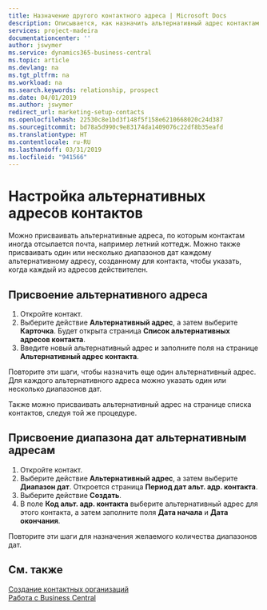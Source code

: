 ```yaml
---
title: Назначение другого контактного адреса | Microsoft Docs
description: Описывается, как назначить альтернативный адрес контактам или потенциальным клиентам, на который периодически отправлять информацию.
services: project-madeira
documentationcenter: ''
author: jswymer
ms.service: dynamics365-business-central
ms.topic: article
ms.devlang: na
ms.tgt_pltfrm: na
ms.workload: na
ms.search.keywords: relationship, prospect
ms.date: 04/01/2019
ms.author: jswymer
redirect_url: marketing-setup-contacts
ms.openlocfilehash: 22530c8e1bd3f148f5f158e6210668020c24d387
ms.sourcegitcommit: bd78a5d990c9e83174da1409076c22df8b35eafd
ms.translationtype: HT
ms.contentlocale: ru-RU
ms.lasthandoff: 03/31/2019
ms.locfileid: "941566"
---
```

# <a name="set-up-alternative-addresses-for-contacts"></a>Настройка альтернативных адресов контактов
Можно присваивать альтернативные адреса, по которым контактам иногда отсылается почта, например летний коттедж. Можно также присваивать один или несколько диапазонов дат каждому альтернативному адресу, созданному для контакта, чтобы указать, когда каждый из адресов действителен.

## <a name="to-assign-an-alternate-address"></a>Присвоение альтернативного адреса
1. Откройте контакт.
2. Выберите действие **Альтернативный адрес**, а затем выберите **Карточка**. Будет открыта страница **Список альтернативных адресов контакта**.
3. Введите новый альтернативный адрес и заполните поля на странице **Альтернативный адрес контакта**.

Повторите эти шаги, чтобы назначить еще один альтернативный адрес. Для каждого альтернативного адреса можно указать один или несколько диапазонов дат.

Также можно присваивать альтернативный адрес на странице списка контактов, следуя той же процедуре.

## <a name="to-assign-an-alternate-address-date-range"></a>Присвоение диапазона дат альтернативным адресам
1. Откройте контакт.
2. Выберите действие **Альтернативный адрес**, а затем выберите **Диапазон дат**. Откроется страница **Период дат альт. адр. контакта**.
3. Выберите действие **Создать**.
4. В поле **Код альт. адр. контакта** выберите альтернативный адрес для этого контакта, а затем заполните поля **Дата начала** и **Дата окончания**.

Повторите эти шаги для назначения желаемого количества диапазонов дат.

## <a name="see-also"></a>См. также
[Создание контактных организаций](marketing-create-contact-companies.md)  
[Работа с Business Central](ui-work-product.md)
